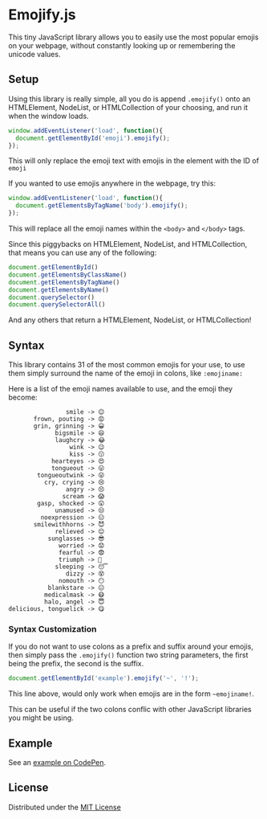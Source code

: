 # Emojify.js
This tiny JavaScript library allows you to easily use the most popular emojis on your webpage, without constantly looking up or remembering the unicode values.

## Setup
Using this library is really simple, all you do is append ```.emojify()``` onto an HTMLElement, NodeList, or HTMLCollection of your choosing, and run it when the window loads.

```javascript
window.addEventListener('load', function(){
  document.getElementById('emoji').emojify();
});
```
This will only replace the emoji text with emojis in the element with the ID of ```emoji```


If you wanted to use emojis anywhere in the webpage, try this:
```javascript
window.addEventListener('load', function(){
  document.getElementsByTagName('body').emojify();
});
```
This will replace all the emoji names within the ```<body>``` and ```</body>``` tags.


Since this piggybacks on HTMLElement, NodeList, and HTMLCollection, that means you can use any of the following:
```javascript
document.getElementById()
document.getElementsByClassName()
document.getElementsByTagName()
document.getElementsByName()
document.querySelector()
document.querySelectorAll()
```
And any others that return a HTMLElement, NodeList, or HTMLCollection!


## Syntax 
This library contains 31 of the most common emojis for your use, to use them simply surround the name of the emoji in colons, like ```:emojiname:```


Here is a list of the emoji names available to use, and the emoji they become: 
```
                smile -> 😊
       frown, pouting -> 😡
       grin, grinning -> 😀
             bigsmile -> 😄
             laughcry -> 😂
                 wink -> 😉
                 kiss -> 😗
            hearteyes -> 😍
            tongueout -> 😛
        tongueoutwink -> 😜
          cry, crying -> 😢
                angry -> 😣
               scream -> 😱
        gasp, shocked -> 😲
             unamused -> 😒
         noexpression -> 😑
       smilewithhorns -> 😈
             relieved -> 😌
           sunglasses -> 😎
              worried -> 😟
              fearful -> 😨
              triumph -> 😤
             sleeping -> 😴
                dizzy -> 😵
              nomouth -> 😶
           blankstare -> 😐
          medicalmask -> 😷
          halo, angel -> 😇
delicious, tonguelick -> 😋
```

### Syntax Customization 
If you do not want to use colons as a prefix and suffix around your emojis, then simply pass the ```.emojify()``` function two string parameters, the first being the prefix, the second is the suffix. 

```javascript
document.getElementById('example').emojify('~', '!');
```
This line above, would only work when emojis are in the form ```~emojiname!```.

This can be useful if the two colons conflic with other JavaScript libraries you might be using.


## Example 
See an [example on CodePen](http://codepen.io/mwrouse/pen/EKZzRX).


## License 
Distributed under the [MIT License](https://raw.githubusercontent.com/mwrouse/emojify.js/master/LICENSE)
